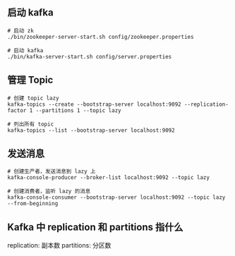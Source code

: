 ## 启动 kafka

```
# 启动 zk
./bin/zookeeper-server-start.sh config/zookeeper.properties

# 启动 kafka
./bin/kafka-server-start.sh config/server.properties
```

## 管理 Topic

```
# 创建 topic lazy
kafka-topics --create --bootstrap-server localhost:9092 --replication-factor 1 --partitions 1 --topic lazy

# 列出所有 topic
kafka-topics --list --bootstrap-server localhost:9092
```

## 发送消息

```
# 创建生产者，发送消息到 lazy 上
kafka-console-producer --broker-list localhost:9092 --topic lazy

# 创建消费者，监听 lazy 的消息
kafka-console-consumer --bootstrap-server localhost:9092 --topic lazy --from-beginning
```

## Kafka 中 replication 和 partitions 指什么

replication: 副本数
partitions: 分区数
